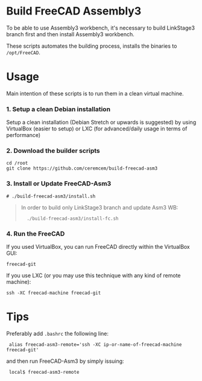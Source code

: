 # Build FreeCAD Assembly3

To be able to use Assembly3 workbench, it's necessary to build LinkStage3 branch first and then install Assembly3 workbench. 

These scripts automates the building process, installs the binaries to `/opt/FreeCAD`. 

# Usage 

Main intention of these scripts is to run them in a clean virtual machine.

### 1. Setup a clean Debian installation 

Setup a clean installation (Debian Stretch or upwards is suggested) by using VirtualBox (easier to setup) or LXC (for advanced/daily usage in terms of performance)

### 2. Download the builder scripts

```
cd /root
git clone https://github.com/ceremcem/build-freecad-asm3
```

### 3. Install or Update FreeCAD-Asm3


```console
# ./build-freecad-asm3/install.sh 
```

> In order to build only LinkStage3 branch and update Asm3 WB:
> 
>       ./build-freecad-asm3/install-fc.sh
>

### 4. Run the FreeCAD

If you used VirtualBox, you can run FreeCAD directly within the VirtualBox GUI: 

```
freecad-git
```

If you use LXC (or you may use this technique with any kind of remote machine):

```
ssh -XC freecad-machine freecad-git
```

# Tips 

Preferably add `.bashrc` the following line: 
 
     alias freecad-asm3-remote='ssh -XC ip-or-name-of-freecad-machine freecad-git'
 
and then run FreeCAD-Asm3 by simply issuing: 
 
     local$ freecad-asm3-remote 
 
